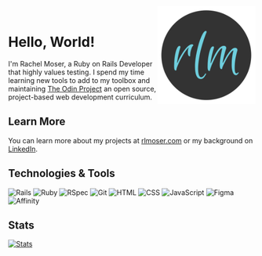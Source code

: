 <img src="img/rlm-logo-dark.png" alt="rlm logo" align="right" width=auto height="200px"/><br>
# Hello, World!
I'm Rachel Moser, a Ruby on Rails Developer that highly values testing. I spend my time learning new tools to add to my toolbox and maintaining [The Odin Project](https://www.theodinproject.com) an open source, project-based web development curriculum.

## Learn More
You can learn more about my projects at [rlmoser.com](https://rlmoser.com/) or my background on [LinkedIn](https://www.linkedin.com/in/rlmoser99/).

## Technologies & Tools
![Rails](https://img.shields.io/badge/-Ruby_on_Rails-000?style=flat&logo=ruby-on-rails&logoColor=white&color=2ba8bb)
![Ruby](https://img.shields.io/badge/-Ruby-000?style=flat&logo=ruby&logoColor=white&color=2ba8bb)
![RSpec](https://img.shields.io/badge/-RSpec-000?style=flat&logoColor=white&color=2ba8bb)
![Git](https://img.shields.io/badge/-Git-000?style=flat&logo=git&logoColor=white&color=2ba8bb)
![HTML](https://img.shields.io/badge/-HTML-000?style=flat&logo=html5&logoColor=white&color=2ba8bb)
![CSS](https://img.shields.io/badge/-CSS-000?style=flat&logo=css3&logoColor=white&color=2ba8bb)
![JavaScript](https://img.shields.io/badge/-JavaScript-000?style=flat&logoColor=white&logo=javascript&color=2ba8bb)
![Figma](https://img.shields.io/badge/-Figma-000?style=flat&logo=figma&logoColor=white&color=2ba8bb)
![Affinity](https://img.shields.io/badge/-Affinity_Designer-000?style=flat&logo=affinity-designer&logoColor=white&color=2ba8bb)

## Stats
[![Stats](https://github-readme-stats.vercel.app/api?username=rlmoser99&show_icons=true&title_color=6ecfde&text_color=ffffff&icon_color=6ecfde&bg_color=333333&hide_border=true)](https://github.com/anuraghazra/github-readme-stats)
